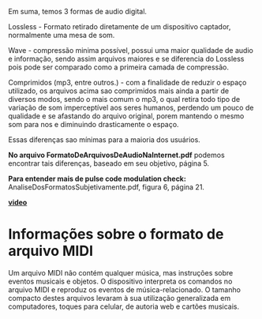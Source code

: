 Em suma, temos 3 formas de audio digital.

Lossless - Formato retirado diretamente de um dispositivo captador, normalmente uma mesa de som.

Wave - compressão minima possível, possui uma maior qualidade de audio e informação, sendo assim arquivos maiores e se diferencia do Lossless pois pode ser comparado como a primeira camada de compressão.

Comprimidos (mp3, entre outros.) - com a finalidade de reduzir o espaço utilizado, os arquivos acima sao comprimidos mais ainda a partir de diversos modos, sendo o mais comum o mp3, o qual retira todo tipo de variação de som imperceptível aos seres humanos, perdendo um pouco de qualidade e se afastando do arquivo original, porem mantendo o mesmo som para nos e diminuindo drasticamente o espaço.

Essas diferenças sao mínimas para a maioria dos usuários.

**No arquivo FormatoDeArquivosDeAudioNaInternet.pdf** podemos encontrar tais diferenças, baseado em seu objetivo, página 5.

**Para entender mais de pulse code modulation check:**
AnaliseDosFormatosSubjetivamente.pdf, figura 6, página 21.

[**video**](https://www.youtube.com/watch?v=1EdL0eu6oGE)


# Informações sobre o formato de arquivo MIDI
Um arquivo MIDI não contém qualquer música, mas instruções sobre eventos musicais e objetos. O dispositivo interpreta os comandos no arquivo MIDI e reproduz os eventos de música-relacionado. O tamanho compacto destes arquivos levaram à sua utilização generalizada em computadores, toques para celular, de autoria web e cartões musicais.

